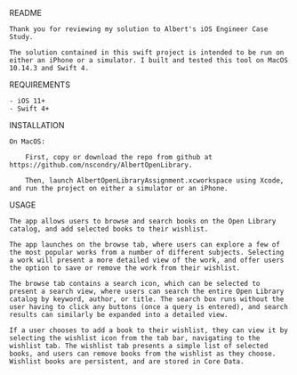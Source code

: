 README

    Thank you for reviewing my solution to Albert's iOS Engineer Case Study.
    
    The solution contained in this swift project is intended to be run on either an iPhone or a simulator. I built and tested this tool on MacOS 10.14.3 and Swift 4.
    
REQUIREMENTS

    - iOS 11+
    - Swift 4+

INSTALLATION

    On MacOS:
    
        First, copy or download the repo from github at https://github.com/nscondry/AlbertOpenLibrary.
        
        Then, launch AlbertOpenLibraryAssignment.xcworkspace using Xcode, and run the project on either a simulator or an iPhone.


USAGE

    The app allows users to browse and search books on the Open Library catalog, and add selected books to their wishlist.
    
    The app launches on the browse tab, where users can explore a few of the most popular works from a number of different subjects. Selecting a work will present a more detailed view of the work, and offer users the option to save or remove the work from their wishlist.
    
    The browse tab contains a search icon, which can be selected to present a search view, where users can search the entire Open Library catalog by keyword, author, or title. The search box runs without the user having to click any buttons (once a query is entered), and search results can similarly be expanded into a detailed view.
    
    If a user chooses to add a book to their wishlist, they can view it by selecting the wishlist icon from the tab bar, navigating to the wishlist tab. The wishlist tab presents a simple list of selected books, and users can remove books from the wishlist as they choose. Wishlist books are persistent, and are stored in Core Data.
